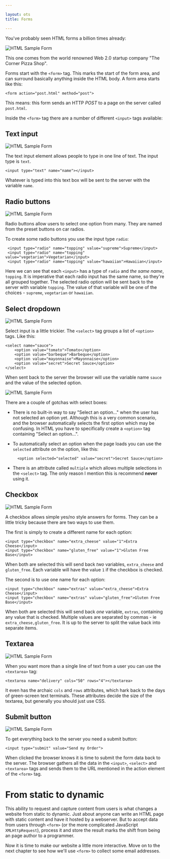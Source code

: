 ```yaml
---

layout: ots
title: Forms

---
```


You've probably seen HTML forms a billion times already:

![HTML Sample Form](images/sample_web_form.png)

This one comes from the world renowned Web 2.0 startup company "The Corner Pizza Shop".

Forms start with the `<form>` tag. This marks the start of the form area, and can surround basically anything inside the HTML body. A form area starts like this:

	<form action="post.html" method="post">

This means: this form sends an HTTP _POST_ to a page on the server called `post.html`.

Inside the `<form>` tag there are a number of different `<input>` tags available:

## Text input

![HTML Sample Form](images/form-input.png)

The text input element allows people to type in one line of text. The input type is `text`.

	<input type="text" name="name"></input>

Whatever is typed into this text box will be sent to the server with the variable `name`.

## Radio buttons

![HTML Sample Form](images/form-radio.png)

Radio buttons allow users to select one option from many. They are named from the preset buttons on car radios.

To create some radio buttons you use the input type `radio`:

     <input type="radio" name="topping" value="supreme">Supreme</input>
     <input type="radio" name="topping" value="vegetarian">Vegetarian</input>
     <input type="radio" name="topping" value="hawaiian">Hawaiian</input>

Here we can see that each `<input>` has a type of `radio` and _the same name_, `topping`. It is imperative that each radio input has the same name, so they're all grouped together. The selected radio option will be sent back to the server with variable `topping`. The value of that variable will be one of the choices - `supreme`, `vegetarian` or `hawaiian`.

## Select dropdown

![HTML Sample Form](images/form-select.png)

Select input is a little trickier. The `<select>` tag groups a list of `<option>` tags. Like this:

    <select name="sauce">
        <option value="tomato">Tomato</option>
        <option value="barbeque">Barbeque</option>
        <option value="mayonnaise">Mayonnaise</option>
        <option value="secret">Secret Sauce</option>
    </select>

When sent back to the server the browser will use the variable name `sauce` and the value of the selected option.

![HTML Sample Form](images/form-dropdown.png)

There are a couple of gotchas with select boxes:

* There is no built-in way to say "Select an option..." when the user has not selected an option yet. Although this is a very common scenario, and the browser automatically selects the first option which may be confusing. In HTML you have to specifically create a `<option>` tag containing "Select an option...".
* To automatically select an option when the page loads you can use the `selected` attribute on the option, like this:

        <option selected="selected" value="secret">Secret Sauce</option>

* There is an attribute called `multiple` which allows multiple selections in the `<select>` tag. The only reason I mention this is recommend **never** using it.

## Checkbox

![HTML Sample Form](images/form-checkbox.png)

A checkbox allows simple yes/no style answers for forms. They can be a little tricky because there are two ways to use them.

The first is simply to create a different name for each option:

    <input type="checkbox" name="extra_cheese" value="1">Extra Cheese</input>
    <input type="checkbox" name="gluten_free" value="1">Gluten Free Base</input>

When both are selected this will send back _two_ variables, `extra_cheese` and `gluten_free`. Each variable will have the value `1` if the checkbox is checked.

The second is to use one name for each option:

    <input type="checkbox" name="extras" value="extra_cheese">Extra Cheese</input>
    <input type="checkbox" name="extras" value="gluten_free">Gluten Free Base</input>

When both are selected this will send back _one_ variable, `extras`, containing any value that is checked. Multiple values are separated by commas - ie `extra_cheese,gluten_free`. It is up to the server to split the value back into separate items.

## Textarea

![HTML Sample Form](images/form-textarea.png)

When you want more than a single line of text from a user you can use the `<textarea>` tag:

	<textarea name="delivery" cols="50" rows="4"></textarea>

It even has the archaic `cols` and `rows` attributes, which hark back to the days of green-screen text terminals. These attributes decide the size of the textarea, but generally you should just use CSS.

## Submit button

![HTML Sample Form](images/form-submit.png)

To get everything back to the server you need a submit button:

	<input type="submit" value="Send my Order">

When clicked the browser knows it is time to submit the form data back to the server. The browser gathers all the data in the `<input>`, `<select>` and `<textarea>` tags and sends them to the URL mentioned in the action element of the `<form>` tag.

# From static to dynamic

This ability to request and capture content from users is what changes a website from static to dynamic. Just about anyone can write an HTML page with static content and have it hosted by a webserver. But to accept data from users through `<form>` (or the more complicated JavaScript `XMLHttpRequest`), process it and store the result marks the shift from being an page author to a programmer.

Now it is time to make our website a little more interactive. Move on to the next chapter to see how we'll use `<form>` to collect some email addresses.
